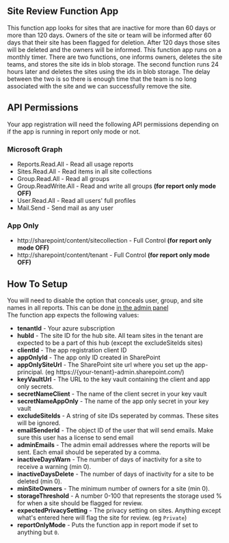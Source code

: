 ##  Site Review Function App
This function app looks for sites that are inactive for more than 60 days or more than 120 days. Owners of the site or team will be informed after 60 days that their site has been flagged for deletion. After 120 days those sites will be deleted and the owners will be informed. This function app runs on a monthly timer. There are two functions, one informs owners, deletes the site teams, and stores the site ids in blob storage. The second function runs 24 hours later and deletes the sites using the ids in blob storage. The delay between the two is so there is enough time that the team is no long associated with the site and we can successfully remove the site.
##  API Permissions
Your app registration will need the following API permissions depending on if the app is running in report only mode or not.
### Microsoft Graph
- Reports.Read.All - Read all usage reports
- Sites.Read.All - Read items in all site collections
- Group.Read.All - Read all groups
- Group.ReadWrite.All - Read and write all groups **(for report only mode OFF)**
- User.Read.All - Read all users' full profiles
- Mail.Send - Send mail as any user
### App Only
- http://sharepoint/content/sitecollection - Full Control **(for report only mode OFF)**
- http://sharepoint/content/tenant - Full Control **(for report only mode OFF)**
## How To Setup
You will need to disable the option that conceals user, group, and site names in all reports. This can be done [in the admin panel](https://admin.microsoft.com/AdminPortal/Home#/Settings/Services/:/Settings/L1/Reports)\
The function app expects the following values:
- **tenantId** - Your azure subscription
- **hubId** - The site ID for the hub site. All team sites in the tenant are expected to be a part of this hub (except the excludeSiteIds sites)
- **clientId** - The app registration client ID
- **appOnlyId** - The app only ID created in SharePoint
- **appOnlySiteUrl** - The SharePoint site url where you set up the app-principal. (eg https://{your-tenant}-admin.sharepoint.com/)
- **keyVaultUrl** - The URL to the key vault containing the client and app only secrets.
- **secretNameClient** - The name of the client secret in your key vault
- **secretNameAppOnly** - The name of the app only secret in your key vault
- **excludeSiteIds** - A string of site IDs seperated by commas. These sites will be ignored.
- **emailSenderId** - The object ID of the user that will send emails. Make sure this user has a license to send email
- **adminEmails** - The admin email addresses where the reports will be sent. Each email should be seperated by a comma.
- **inactiveDaysWarn** - The number of days of inactivity for a site to receive a warning (min 0).
- **inactiveDaysDelete** - The number of days of inactivity for a site to be deleted (min 0).
- **minSiteOwners** - The minimum number of owners for a site (min 0).
- **storageThreshold** - A number 0-100 that represents the storage used % for when a site should be flagged for review.
- **expectedPrivacySetting** - The privacy setting on sites. Anything except what's entered here will flag the site for review. (eg `Private`)
- **reportOnlyMode** - Puts the function app in report mode if set to anything but `0`.
